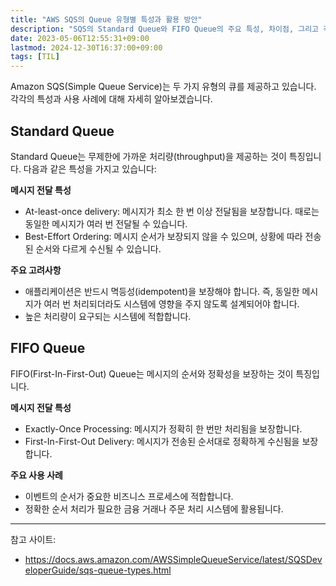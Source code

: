 ```yaml
---
title: "AWS SQS의 Queue 유형별 특성과 활용 방안"
description: "SQS의 Standard Queue와 FIFO Queue의 주요 특성, 차이점, 그리고 각각의 활용 사례를 상세히 알아봅니다. 시스템 설계 시 고려해야 할 중요한 특성들을 중심으로 설명합니다."
date: 2023-05-06T12:55:31+09:00
lastmod: 2024-12-30T16:37:00+09:00
tags: [TIL]
---
```


Amazon SQS(Simple Queue Service)는 두 가지 유형의 큐를 제공하고 있습니다. 각각의 특성과 사용 사례에 대해 자세히 알아보겠습니다.

## Standard Queue
Standard Queue는 무제한에 가까운 처리량(throughput)을 제공하는 것이 특징입니다. 다음과 같은 특성을 가지고 있습니다:

**메시지 전달 특성**
- At-least-once delivery: 메시지가 최소 한 번 이상 전달됨을 보장합니다. 때로는 동일한 메시지가 여러 번 전달될 수 있습니다.
- Best-Effort Ordering: 메시지 순서가 보장되지 않을 수 있으며, 상황에 따라 전송된 순서와 다르게 수신될 수 있습니다.

**주요 고려사항**
- 애플리케이션은 반드시 멱등성(idempotent)을 보장해야 합니다. 즉, 동일한 메시지가 여러 번 처리되더라도 시스템에 영향을 주지 않도록 설계되어야 합니다.
- 높은 처리량이 요구되는 시스템에 적합합니다.

## FIFO Queue
FIFO(First-In-First-Out) Queue는 메시지의 순서와 정확성을 보장하는 것이 특징입니다.

**메시지 전달 특성**
- Exactly-Once Processing: 메시지가 정확히 한 번만 처리됨을 보장합니다.
- First-In-First-Out Delivery: 메시지가 전송된 순서대로 정확하게 수신됨을 보장합니다.

**주요 사용 사례**
- 이벤트의 순서가 중요한 비즈니스 프로세스에 적합합니다.
- 정확한 순서 처리가 필요한 금융 거래나 주문 처리 시스템에 활용됩니다.

---

참고 사이트:
* https://docs.aws.amazon.com/AWSSimpleQueueService/latest/SQSDeveloperGuide/sqs-queue-types.html